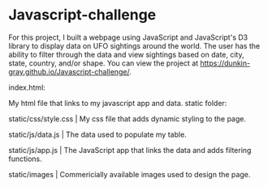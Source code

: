 # Javascript-challenge

For this project, I built a webpage using JavaScript and JavaScript's D3 library to display data on UFO sightings around the world. The user has the ability to filter through the data and view sightings based on date, city, state, country, and/or shape. You can view the project at https://dunkin-gray.github.io/Javascript-challenge/.

index.html:

My html file that links to my javascript app and data.
static folder:

static/css/style.css | My css file that adds dynamic styling to the page.

static/js/data.js | The data used to populate my table.

static/js/app.js | The JavaScript app that links the data and adds filtering functions.

static/images | Commericially available images used to design the page.
